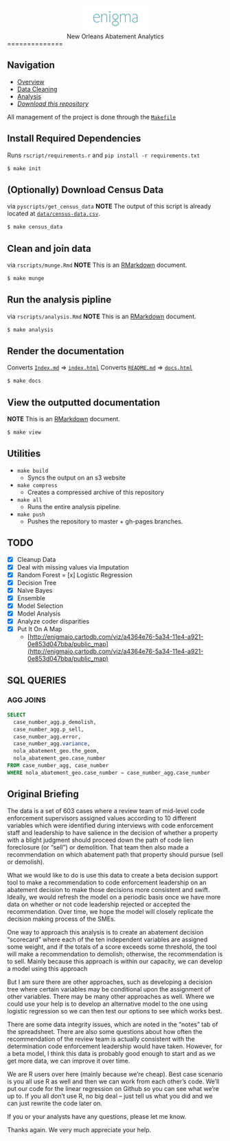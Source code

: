 <center><img src="reports/enigma.png"></center>
<center>New Orleans Abatement Analytics</center>
==============

## Navigation

  *  [Overview](index.html)
  *  [Data Cleaning](reports/munge.html)
  *  [Analysis](reports/analysis.html)
  *  [_Download this repository_](nola.zip)


All management of the project is done through the [`Makefile`](Makefile)

## Install Required Dependencies
Runs `rscript/requirements.r` and `pip install -r requirements.txt`

```bash
$ make init
```

## (Optionally) Download Census Data
via `pyscripts/get_census_data`
**NOTE** The output of this script is already located at [`data/census-data.csv`](`data/census-data.csv`).

```bash
$ make census_data
```

## Clean and join data
via `rscripts/munge.Rmd`
**NOTE** This is an [RMarkdown](http://rmarkdown.rstudio.com/) document.
```bash
$ make munge
```

## Run the analysis pipline
via `rscripts/analysis.Rmd`
**NOTE** This is an [RMarkdown](http://rmarkdown.rstudio.com/) document.
```bash
$ make analysis
```

## Render the documentation
Converts [`Index.md`](index.md) => [`index.html`](index.html)
Converts [`README.md`](README.md) => [`docs.html`](docs.html)
```bash
$ make docs
```

## View the outputted documentation
**NOTE** This is an [RMarkdown](http://rmarkdown.rstudio.com/) document.
```bash
$ make view
```

## Utilities

* `make build`
  - Syncs the output on an s3 website
* `make compress`
  - Creates a compressed archive of this repository
* `make all`
  - Runs the entire analysis pipeline.
* `make push`
  - Pushes the repository to master + gh-pages branches.

## TODO

- [x] Cleanup Data
- [x] Deal with missing values via Imputation
- [x] Random Forest
= [x] Logistic Regression
- [x] Decision Tree 
- [x] Naive Bayes 
- [x] Ensemble 
- [x] Model Selection
- [x] Model Analysis 
- [x] Analyze coder disparities 
- [x] Put It On A Map
  * [http://enigmaio.cartodb.com/viz/a4364e76-5a34-11e4-a921-0e853d047bba/public_map](http://enigmaio.cartodb.com/viz/a4364e76-5a34-11e4-a921-0e853d047bba/public_map)

## SQL QUERIES
### AGG JOINS
```sql
SELECT 
  case_number_agg.p_demolish, 
  case_number_agg.p_sell, 
  case_number_agg.error, 
  case_number_agg.variance, 
  nola_abatement_geo.the_geom,
  nola_abatement_geo.case_number 
FROM case_number_agg, case_number 
WHERE nola_abatement_geo.case_number = case_number_agg.case_number 
```

## Original Briefing

The data is a set of 603 cases where a review team of mid-level code enforcement supervisors assigned values according to 10 different variables which were identified during interviews with code enforcement staff and leadership to have salience in the decision of whether a property with a blight judgment should proceed down the path of code lien foreclosure (or “sell”) or demolition. That team then also made a recommendation on which abatement path that property should pursue (sell or demolish).

What we would like to do is use this data to create a beta decision support tool to make a recommendation to code enforcement leadership on an abatement decision to make those decisions more consistent and swift. Ideally, we would refresh the model on a periodic basis once we have more data on whether or not code leadership rejected or accepted the recommendation. Over time, we hope the model will closely replicate the decision making process of the SMEs.

One way to approach this analysis is to create an abatement decision “scorecard” where each of the ten independent variables are assigned some weight, and if the totals of a score exceeds some threshold, the tool will make a recommendation to demolish; otherwise, the recommendation is to sell. Mainly because this approach is within our capacity, we can develop a model using this approach

But I am sure there are other approaches, such as developing a decision tree where certain variables may be conditional upon the assignment of other variables. There may be many other approaches as well. Where we could use your help is to develop an alternative model to the one using logistic regression so we can then test our options to see which works best.

There are some data integrity issues, which are noted in the “notes” tab of the spreadsheet. There are also some questions about how often the recommendation of the review team is actually consistent with the determination code enforcement leadership would have taken. However, for a beta model, I think this data is probably good enough to start and as we get more data, we can improve it over time.

We are R users over here (mainly because we’re cheap). Best case scenario is you all use R as well and then we can work from each other’s code. We’ll put our code for the linear regression on Github so you can see what we’re up to.  If you all don’t use R, no big deal – just tell us what you did and we can just rewrite the code later on.

If you or your analysts have any questions, please let me know.

Thanks again. We very much appreciate your help.

